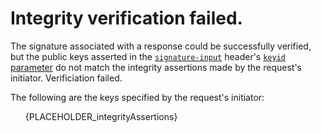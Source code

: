 # Integrity verification failed.

The signature associated with a response could be successfully verified, but the
public keys asserted in the [`signature-input`](signatureInputHeader)
header's [`keyid` parameter](signatureParameters) do not match the integrity
assertions made by the request's initiator. Verificiation failed.

The following are the keys specified by the request's initiator:

<ul>
  {PLACEHOLDER_integrityAssertions}
</ul>
